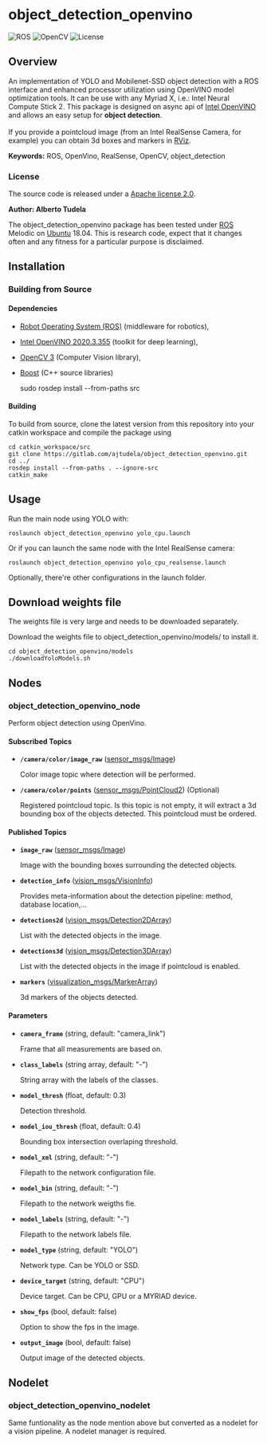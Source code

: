 # object_detection_openvino

![ROS](https://img.shields.io/badge/ros-melodic-blue?style=for-the-badge&logo=ros&logoColor=white)
![OpenCV](https://img.shields.io/badge/opencv-%23white.svg?style=for-the-badge&logo=opencv&logoColor=white)
![License](https://img.shields.io/badge/license-Apache%202-blue?style=for-the-badge)

## Overview

An implementation of YOLO and Mobilenet-SSD object detection with a ROS interface and enhanced processor utilization using OpenVINO model optimization tools. It can be use with any Myriad X, i.e.: Intel Neural Compute Stick 2.
This package is designed on async api of [Intel OpenVINO](https://software.intel.com/en-us/openvino-toolkit) and allows an easy setup for **object detection**.<br><br>
If you provide a pointcloud image (from an Intel RealSense Camera, for example) you can obtain 3d boxes and markers in [RViz].

**Keywords:** ROS, OpenVino, RealSense, OpenCV, object_detection

### License

The source code is released under a [Apache license 2.0](LICENSE).

**Author: Alberto Tudela<br />**

The object_detection_openvino package has been tested under [ROS] Melodic on [Ubuntu] 18.04. This is research code, expect that it changes often and any fitness for a particular purpose is disclaimed.

## Installation

### Building from Source

#### Dependencies

- [Robot Operating System (ROS)](http://wiki.ros.org) (middleware for robotics),
- [Intel OpenVINO 2020.3.355](https://software.intel.com/en-us/openvino-toolkit) (toolkit for deep learning),
- [OpenCV 3](https://opencv.org/) (Computer Vision library),
- [Boost](https://www.boost.org/) (C++ source libraries)

	sudo rosdep install --from-paths src

#### Building

To build from source, clone the latest version from this repository into your catkin workspace and compile the package using

	cd catkin_workspace/src
	git clone https://gitlab.com/ajtudela/object_detection_openvino.git
	cd ../
	rosdep install --from-paths . --ignore-src
	catkin_make

## Usage

Run the main node using YOLO with:

	roslaunch object_detection_openvino yolo_cpu.launch

Or if you can launch the same node with the Intel RealSense camera:

	roslaunch object_detection_openvino yolo_cpu_realsense.launch

Optionally, there're other configurations in the launch folder.

## Download weights file
The weights file is very large and needs to be downloaded separately.

Download the weights file to object_detection_openvino/models/ to install it.

	cd object_detection_openvino/models
	./downloadYoloModels.sh

## Nodes

### object_detection_openvino_node

Perform object detection using OpenVino.


#### Subscribed Topics

* **`/camera/color/image_raw`** ([sensor_msgs/Image])

	Color image topic where detection will be performed.

* **`/camera/color/points`** ([sensor_msgs/PointCloud2]) (Optional)

	Registered pointcloud topic. Is this topic is not empty, it will extract a 3d bounding box of the objects detected. This pointcloud must be ordered.

#### Published Topics

* **`image_raw`** ([sensor_msgs/Image])

	Image with the bounding boxes surrounding the detected objects.

* **`detection_info`** ([vision_msgs/VisionInfo])

	Provides meta-information about the detection pipeline: method, database location,...

* **`detections2d`** ([vision_msgs/Detection2DArray])

	List with the detected objects in the image.

* **`detections3d`** ([vision_msgs/Detection3DArray])

	List with the detected objects in the image if pointcloud is enabled.

* **`markers`** ([visualization_msgs/MarkerArray])

	3d markers of the objects detected.

#### Parameters

* **`camera_frame`** (string, default: "camera_link")

	Frame that all measurements are based on.

* **`class_labels`** (string array, default: "-")

	String array with the labels of the classes.

* **`model_thresh`** (float, default: 0.3)

	Detection threshold.

* **`model_iou_thresh`** (float, default: 0.4)

	Bounding box intersection overlaping threshold.

* **`model_xml`** (string, default: "-")

	Filepath to the network configuration file.

* **`model_bin`** (string, default: "-")

	Filepath to the network weigths fie.

* **`model_labels`** (string, default: "-")

	Filepath to the network labels file.

* **`model_type`** (string, default: "YOLO")

	Network type. Can be YOLO or SSD.

* **`device_target`** (string, default: "CPU")

	Device target. Can be CPU, GPU or a MYRIAD device.

* **`show_fps`** (bool, default: false)

	Option to show the fps in the image.

* **`output_image`** (bool, default: false)

	Output image of the detected objects.

## Nodelet

### object_detection_openvino_nodelet

Same funtionality as the node mention above but converted as a nodelet for a vision pipeline. A nodelet manager is required.

[Ubuntu]: https://ubuntu.com/
[ROS]: http://www.ros.org
[Rviz]: http://wiki.ros.org/rviz
[sensor_msgs/Image]: http://docs.ros.org/api/sensor_msgs/html/msg/Image.html
[sensor_msgs/PointCloud2]: http://docs.ros.org/api/sensor_msgs/html/msg/PointCloud2.html
[sensor_msgs/CameraInfo]: http://docs.ros.org/api/sensor_msgs/html/msg/CameraInfo.html
[vision_msgs/VisionInfo]: http://docs.ros.org/api/vision_msgs/html/msg/VisionInfo.html
[vision_msgs/Detection2DArray]: http://docs.ros.org/api/vision_msgs/html/msg/Detection2DArray.html
[vision_msgs/Detection3DArray]: http://docs.ros.org/api/vision_msgs/html/msg/Detection3DArray.html
[visualization_msgs/MarkerArray]: http://docs.ros.org/api/visualization_msgs/html/msg/MarkerArray.html
